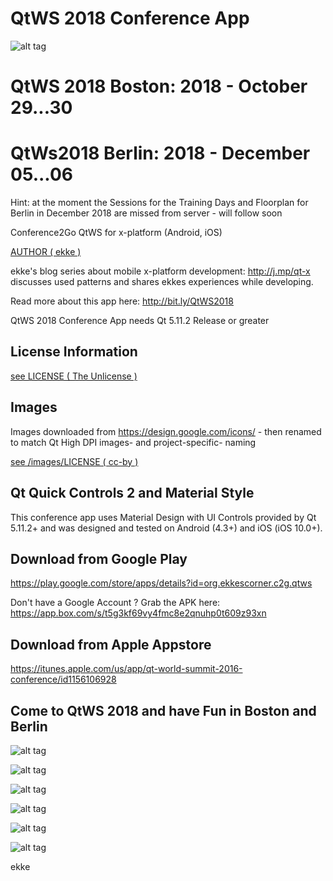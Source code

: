 # QtWS 2018 Conference App
![alt tag](https://appbus.files.wordpress.com/2018/10/icon.png  "QtWS 2018 App Logo")

# QtWS 2018 Boston: 2018 - October 29...30

# QtWs2018 Berlin: 2018 - December 05...06

Hint: at the moment the Sessions for the Training Days and Floorplan for Berlin in December 2018 are missed from server - will follow soon

Conference2Go QtWS for x-platform (Android, iOS)

[AUTHOR ( ekke )](AUTHOR.md)

ekke's blog series about mobile x-platform development: http://j.mp/qt-x discusses used patterns and shares ekkes experiences while developing.

Read more about this app here:
http://bit.ly/QtWS2018

QtWS 2018 Conference App needs Qt 5.11.2 Release or greater

## License Information
[see LICENSE ( The Unlicense )](LICENSE)

## Images
Images downloaded from https://design.google.com/icons/ - then renamed to match Qt High DPI images- and project-specific- naming

[see /images/LICENSE ( cc-by )](images/LICENSE)

## Qt Quick Controls 2 and Material Style
This conference app uses Material Design with UI Controls provided by Qt 5.11.2+ and was designed and tested on Android (4.3+) and iOS (iOS 10.0+).

## Download from Google Play
https://play.google.com/store/apps/details?id=org.ekkescorner.c2g.qtws

Don't have a Google Account ? Grab the APK here: https://app.box.com/s/t5g3kf69vy4fmc8e2qnuhp0t609z93xn

## Download from Apple Appstore
https://itunes.apple.com/us/app/qt-world-summit-2016-conference/id1156106928

## Come to QtWS 2018 and have Fun in Boston and Berlin
![alt tag](https://appbus.files.wordpress.com/2018/10/screenshot_20181002-081328.png  "QtWS 2018 Conference App in Boston and Berlin")

![alt tag](https://appbus.files.wordpress.com/2018/10/simulator-screen-shot-iphone-x-2018-10-01-at-16-43-43.png  "QtWS 2018 Conference App - Schedule")

![alt tag](https://appbus.files.wordpress.com/2018/10/simulator-screen-shot-iphone-8-plus-2018-10-01-at-16-39-45.png  "QtWS 2018 Conference App - Speaker")

![alt tag](https://appbus.files.wordpress.com/2018/10/simulator-screen-shot-iphone-8-plus-2018-10-01-at-16-38-59.png  "QtWS 2018 Conference App - Schedule Detail")

![alt tag](https://appbus.files.wordpress.com/2018/10/simulator-screen-shot-iphone-x-2018-10-01-at-16-44-31.png  "QtWS 2018 Conference App - Room")

![alt tag](https://appbus.files.wordpress.com/2018/10/iphone-x-screenshot-1.jpg  "QtWS 2018 Conference App - iPhoneX")

ekke
